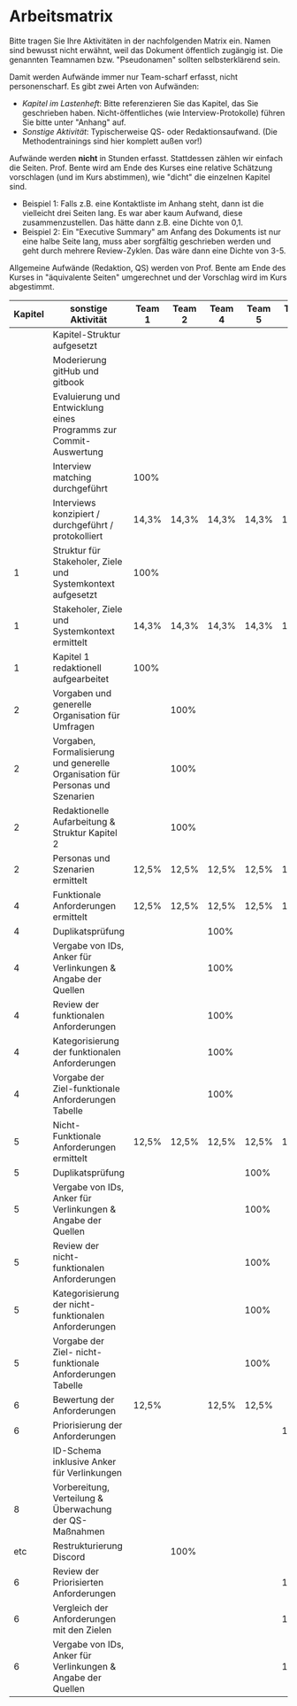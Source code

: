 # Arbeitsmatrix

Bitte tragen Sie Ihre Aktivitäten in der nachfolgenden Matrix ein. Namen sind bewusst nicht erwähnt, weil das Dokument öffentlich zugängig ist. Die genannten Teamnamen bzw. "Pseudonamen" sollten selbsterklärend sein. 

Damit werden Aufwände immer nur Team-scharf erfasst, nicht personenscharf. Es gibt zwei Arten von Aufwänden:
* *Kapitel im Lastenheft*: Bitte referenzieren Sie das Kapitel, das Sie geschrieben haben. Nicht-öffentliches (wie Interview-Protokolle) führen Sie bitte unter "Anhang" auf.
* *Sonstige Aktivität*: Typischerweise QS- oder Redaktionsaufwand. (Die Methodentrainings sind hier komplett außen vor!)

Aufwände werden **nicht** in Stunden erfasst. Stattdessen zählen wir einfach die Seiten. Prof. Bente wird am Ende des Kurses eine relative Schätzung vorschlagen (und im Kurs abstimmen), wie "dicht" die einzelnen Kapitel sind. 
* Beispiel 1: Falls z.B. eine Kontaktliste im Anhang steht, dann ist die vielleicht drei Seiten lang. Es war aber kaum Aufwand, diese zusammenzustellen. Das hätte dann z.B. eine Dichte von 0,1.
* Beispiel 2: Ein "Executive Summary" am Anfang des Dokuments ist nur eine halbe Seite lang, muss aber sorgfältig geschrieben werden und geht durch mehrere Review-Zyklen. Das wäre dann eine Dichte von 3-5. 

Allgemeine Aufwände (Redaktion, QS) werden von Prof. Bente am Ende des Kurses in "äquivalente Seiten" umgerechnet und der Vorschlag wird im Kurs abgestimmt.


| Kapitel | sonstige Aktivität | Team 1 | Team 2 | Team 4 | Team 5 | Team 6 | Team 7/8 | Team 7 | Team 8 |
|---|---|---|---|---|---|---|---|---|---|
|  | Kapitel-Struktur aufgesetzt |  |  |  |  |  |  |  | 100% |
|  | Moderierung gitHub und gitbook |  |  |  |  |  |  |  | 100% |
|  | Evaluierung und Entwicklung eines Programms zur Commit-Auswertung |  |  |  |  |  |  |  | 100% |
|  | Interview matching durchgeführt | 100% |  |  |  |  |  |  |  |
|  | Interviews konzipiert / durchgeführt / protokolliert | 14,3% | 14,3% | 14,3% | 14,3% | 14,3% | 14,3% |  | 14,3% |
| 1 | Struktur für Stakeholer, Ziele und Systemkontext aufgesetzt | 100% |  |  |  |  |  |  |  |
| 1 | Stakeholer, Ziele und Systemkontext ermittelt | 14,3% | 14,3% | 14,3% | 14,3% | 14,3% | 14,3% |  | 14,3% |
| 1 | Kapitel 1 redaktionell aufgearbeitet | 100% |  |  |  |  |  |  |  |
| 2 | Vorgaben und generelle Organisation für Umfragen |  | 100% |  |  |  |  |  |  |
| 2 | Vorgaben, Formalisierung und generelle Organisation für Personas und Szenarien |  | 100% |  |  |  |  |  |  |
| 2 | Redaktionelle Aufarbeitung & Struktur Kapitel 2 |  | 100% |  |  |  |  |  |  |
| 2 | Personas und Szenarien ermittelt | 12,5% | 12,5% |12,5% |12,5% | 12,5% | 12,5% |  | 12,5% |
| 4 | Funktionale Anforderungen ermittelt | 12,5% | 12,5% | 12,5% | 12,5% | 12,5% | 12,5% |  | 12,5% |
| 4 | Duplikatsprüfung | | | 100% |  | |  |  | |
| 4 | Vergabe von IDs, Anker für Verlinkungen & Angabe der Quellen  | | | 100% |  | |  |  | |
| 4 | Review der funktionalen Anforderungen | | | 100%  |  | |  |  | |
| 4 | Kategorisierung der funktionalen Anforderungen | | | 100% |  | |  |  | |
| 4 | Vorgabe der Ziel-funktionale Anforderungen Tabelle  | | | 100% |  | |  |  | |
| 5 | Nicht-Funktionale Anforderungen ermittelt | 12,5% | 12,5% | 12,5% | 12,5% | 12,5% | 12,5% |  | 12,5% |
| 5 | Duplikatsprüfung | | |  | 100% | |  |  | |
| 5 | Vergabe von IDs, Anker für Verlinkungen & Angabe der Quellen  | | |  | 100% | |  |  | |
| 5 | Review der nicht-funktionalen Anforderungen | | |  | 100% | |  |  | |
| 5 | Kategorisierung der nicht-funktionalen Anforderungen | | |  | 100% | |  |  | |
| 5 | Vorgabe der Ziel- nicht-funktionale Anforderungen Tabelle  | | |  | 100% | |  |  | |
| 6 | Bewertung der Anforderungen | 12,5% |  | 12,5% | 12,5% |  |  | 25% | 25% |
| 6 | Priorisierung der Anforderungen |  |  |  |  | 100% |  |  |  |
|  | ID-Schema inklusive Anker für Verlinkungen |  |  |  |  |  |  |  | 100% |
| 8 | Vorbereitung, Verteilung & Überwachung der QS-Maßnahmen |  |  |  |  |  |  |  | 100% |
| etc | Restrukturierung Discord |  | 100% |  |  |  |  |  |  |
| 6 | Review der Priorisierten Anforderungen|  |  |  |  | 100% |  |  |  |
| 6 | Vergleich der Anforderungen mit den Zielen|  |  |  |  | 100% |  |  |  |
| 6 | Vergabe von IDs, Anker für Verlinkungen & Angabe der Quellen |  |  |  |  | 100% |  |  |  |




